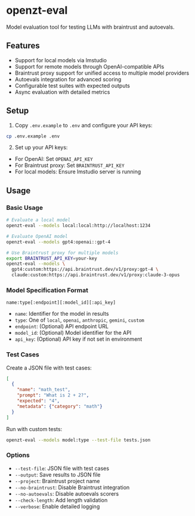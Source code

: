 # openzt-eval

Model evaluation tool for testing LLMs with braintrust and autoevals.

## Features
- Support for local models via lmstudio
- Support for remote models through OpenAI-compatible APIs
- Braintrust proxy support for unified access to multiple model providers
- Autoevals integration for advanced scoring
- Configurable test suites with expected outputs
- Async evaluation with detailed metrics

## Setup

1. Copy `.env.example` to `.env` and configure your API keys:
```bash
cp .env.example .env
```

2. Set up your API keys:
- For OpenAI: Set `OPENAI_API_KEY`
- For Braintrust proxy: Set `BRAINTRUST_API_KEY`
- For local models: Ensure lmstudio server is running

## Usage

### Basic Usage

```bash
# Evaluate a local model
openzt-eval --models local:local:http://localhost:1234

# Evaluate OpenAI model
openzt-eval --models gpt4:openai::gpt-4

# Use Braintrust proxy for multiple models
export BRAINTRUST_API_KEY=your-key
openzt-eval --models \
  gpt4:custom:https://api.braintrust.dev/v1/proxy:gpt-4 \
  claude:custom:https://api.braintrust.dev/v1/proxy:claude-3-opus
```

### Model Specification Format

`name:type[:endpoint][:model_id][:api_key]`

- `name`: Identifier for the model in results
- `type`: One of `local`, `openai`, `anthropic`, `gemini`, `custom`
- `endpoint`: (Optional) API endpoint URL
- `model_id`: (Optional) Model identifier for the API
- `api_key`: (Optional) API key if not set in environment

### Test Cases

Create a JSON file with test cases:
```json
[
  {
    "name": "math_test",
    "prompt": "What is 2 + 2?",
    "expected": "4",
    "metadata": {"category": "math"}
  }
]
```

Run with custom tests:
```bash
openzt-eval --models model:type --test-file tests.json
```

### Options

- `--test-file`: JSON file with test cases
- `--output`: Save results to JSON file
- `--project`: Braintrust project name
- `--no-braintrust`: Disable Braintrust integration
- `--no-autoevals`: Disable autoevals scorers
- `--check-length`: Add length validation
- `--verbose`: Enable detailed logging